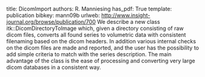 title: DicomImport
authors: R. Manniesing
has_pdf: True
template: publication
bibkey: mann09b
urlweb: http://www.insight-journal.org/browse/publication/700
We describe a new class itk::DicomDirectoryToImage which, given a directory consisting of raw dicom files, converts all found series to volumetric data with consistent filenaming based on the dicom headers. In addition various internal checks on the dicom files are made and reported, and the user has the possibility to add simple criteria to match with the series description. The main advantage of the class is the ease of processing and converting very large dicom databases in a consistent way.

